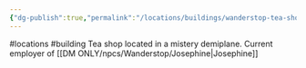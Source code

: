 ```yaml
---
{"dg-publish":true,"permalink":"/locations/buildings/wanderstop-tea-shop/"}
---
```


#locations #building 
Tea shop located in a mistery demiplane. Current employer of [[DM ONLY/npcs/Wanderstop/Josephine\|Josephine]]